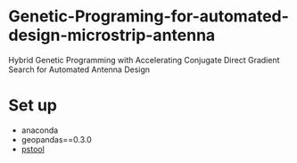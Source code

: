 # Genetic-Programing-for-automated-design-microstrip-antenna
Hybrid Genetic Programming with Accelerating Conjugate Direct Gradient Search for Automated Antenna Design

# Set up
- anaconda 
- geopandas==0.3.0
- [pstool](https://docs.microsoft.com/en-us/sysinternals/downloads/pstools)

